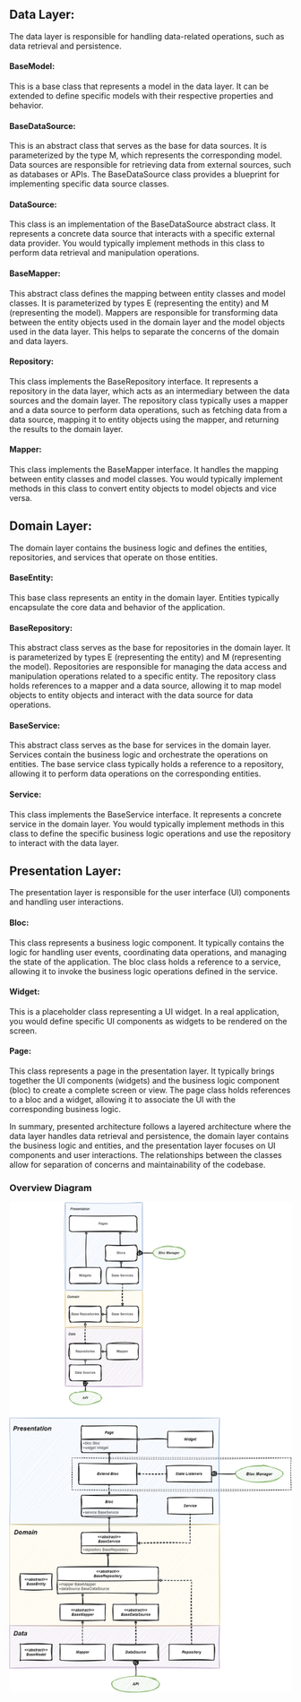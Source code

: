 ## Data Layer:

The data layer is responsible for handling data-related operations, such as data retrieval and persistence.

#### BaseModel:

This is a base class that represents a model in the data layer. It can be extended to define specific models with their respective properties and behavior.

#### BaseDataSource:

This is an abstract class that serves as the base for data sources. It is parameterized by the type M, which represents the corresponding model. Data sources are responsible for retrieving data from external sources, such as databases or APIs. The BaseDataSource class provides a blueprint for implementing specific data source classes.

#### DataSource:

This class is an implementation of the BaseDataSource abstract class. It represents a concrete data source that interacts with a specific external data provider. You would typically implement methods in this class to perform data retrieval and manipulation operations.

#### BaseMapper:

This abstract class defines the mapping between entity classes and model classes. It is parameterized by types E (representing the entity) and M (representing the model). Mappers are responsible for transforming data between the entity objects used in the domain layer and the model objects used in the data layer. This helps to separate the concerns of the domain and data layers.

#### Repository:

This class implements the BaseRepository interface. It represents a repository in the data layer, which acts as an intermediary between the data sources and the domain layer. The repository class typically uses a mapper and a data source to perform data operations, such as fetching data from a data source, mapping it to entity objects using the mapper, and returning the results to the domain layer.

#### Mapper:

This class implements the BaseMapper interface. It handles the mapping between entity classes and model classes. You would typically implement methods in this class to convert entity objects to model objects and vice versa.

## Domain Layer:

The domain layer contains the business logic and defines the entities, repositories, and services that operate on those entities.

#### BaseEntity:

This base class represents an entity in the domain layer. Entities typically encapsulate the core data and behavior of the application.

#### BaseRepository:

This abstract class serves as the base for repositories in the domain layer. It is parameterized by types E (representing the entity) and M (representing the model). Repositories are responsible for managing the data access and manipulation operations related to a specific entity. The repository class holds references to a mapper and a data source, allowing it to map model objects to entity objects and interact with the data source for data operations.

#### BaseService:

This abstract class serves as the base for services in the domain layer. Services contain the business logic and orchestrate the operations on entities. The base service class typically holds a reference to a repository, allowing it to perform data operations on the corresponding entities.

#### Service:

This class implements the BaseService interface. It represents a concrete service in the domain layer. You would typically implement methods in this class to define the specific business logic operations and use the repository to interact with the data layer.

## Presentation Layer:

The presentation layer is responsible for the user interface (UI) components and handling user interactions.

#### Bloc:

This class represents a business logic component. It typically contains the logic for handling user events, coordinating data operations, and managing the state of the application. The bloc class holds a reference to a service, allowing it to invoke the business logic operations defined in the service.

#### Widget:

This is a placeholder class representing a UI widget. In a real application, you would define specific UI components as widgets to be rendered on the screen.

#### Page:

This class represents a page in the presentation layer. It typically brings together the UI components (widgets) and the business logic component (bloc) to create a complete screen or view. The page class holds references to a bloc and a widget, allowing it to associate the UI with the corresponding business logic.

In summary, presented architecture follows a layered architecture where the data layer handles data retrieval and persistence, the domain layer contains the business logic and entities, and the presentation layer focuses on UI components and user interactions. The relationships between the classes allow for separation of concerns and maintainability of the codebase.

### Overview Diagram

![Diagram](architecture.drawio.png)
